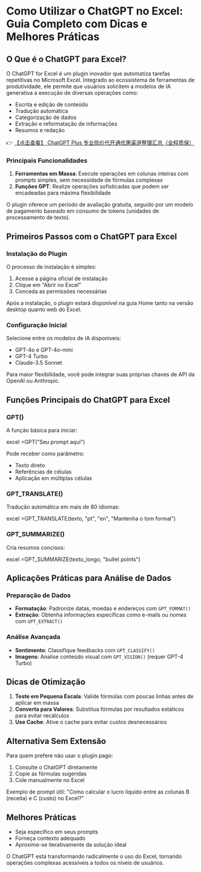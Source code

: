 # Como Utilizar o ChatGPT no Excel: Guia Completo com Dicas e Melhores Práticas

## O Que é o ChatGPT para Excel?

O ChatGPT for Excel é um plugin inovador que automatiza tarefas repetitivas no Microsoft Excel. Integrado ao ecossistema de ferramentas de produtividade, ele permite que usuários solicitem a modelos de IA generativa a execução de diversas operações como:

- Escrita e edição de conteúdo
- Tradução automática
- Categorização de dados
- Extração e reformatação de informações
- Resumos e redação

👉 [【点击查看】 ChatGPT Plus 专业低价代开通优惠渠道整理汇总（全程质保）](https://bit.ly/DaiKai)

### Principais Funcionalidades

1. **Ferramentas em Massa**: Execute operações em colunas inteiras com prompts simples, sem necessidade de fórmulas complexas
2. **Funções GPT**: Realize operações sofisticadas que podem ser encadeadas para máxima flexibilidade

O plugin oferece um período de avaliação gratuita, seguido por um modelo de pagamento baseado em consumo de tokens (unidades de processamento de texto).

## Primeiros Passos com o ChatGPT para Excel

### Instalação do Plugin

O processo de instalação é simples:

1. Acesse a página oficial de instalação
2. Clique em "Abrir no Excel"
3. Conceda as permissões necessárias

Após a instalação, o plugin estará disponível na guia Home tanto na versão desktop quanto web do Excel.

### Configuração Inicial

Selecione entre os modelos de IA disponíveis:

- GPT-4o e GPT-4o-mini
- GPT-4 Turbo
- Claude-3.5 Sonnet

Para maior flexibilidade, você pode integrar suas próprias chaves de API da OpenAI ou Anthropic.

## Funções Principais do ChatGPT para Excel

### GPT()
A função básica para iniciar:

excel
=GPT("Seu prompt aqui")

Pode receber como parâmetro:
- Texto direto
- Referências de células
- Aplicação em múltiplas células

### GPT_TRANSLATE()
Tradução automática em mais de 80 idiomas:

excel
=GPT_TRANSLATE(texto, "pt", "en", "Mantenha o tom formal")

### GPT_SUMMARIZE()
Cria resumos concisos:

excel
=GPT_SUMMARIZE(texto_longo, "bullet points")

## Aplicações Práticas para Análise de Dados

### Preparação de Dados

- **Formatação**: Padronize datas, moedas e endereços com `GPT_FORMAT()`
- **Extração**: Obtenha informações específicas como e-mails ou nomes com `GPT_EXTRACT()`

### Análise Avançada

- **Sentimento**: Classifique feedbacks com `GPT_CLASSIFY()`
- **Imagens**: Analise conteúdo visual com `GPT_VISION()` (requer GPT-4 Turbo)

## Dicas de Otimização

1. **Teste em Pequena Escala**: Valide fórmulas com poucas linhas antes de aplicar em massa
2. **Converta para Valores**: Substitua fórmulas por resultados estáticos para evitar recálculos
3. **Use Cache**: Ative o cache para evitar custos desnecessários

## Alternativa Sem Extensão

Para quem prefere não usar o plugin pago:

1. Consulte o ChatGPT diretamente
2. Copie as fórmulas sugeridas
3. Cole manualmente no Excel

Exemplo de prompt útil:
"Como calcular o lucro líquido entre as colunas B (receita) e C (custo) no Excel?"

## Melhores Práticas

- Seja específico em seus prompts
- Forneça contexto adequado
- Aproxime-se iterativamente da solução ideal

O ChatGPT está transformando radicalmente o uso do Excel, tornando operações complexas acessíveis a todos os níveis de usuários.